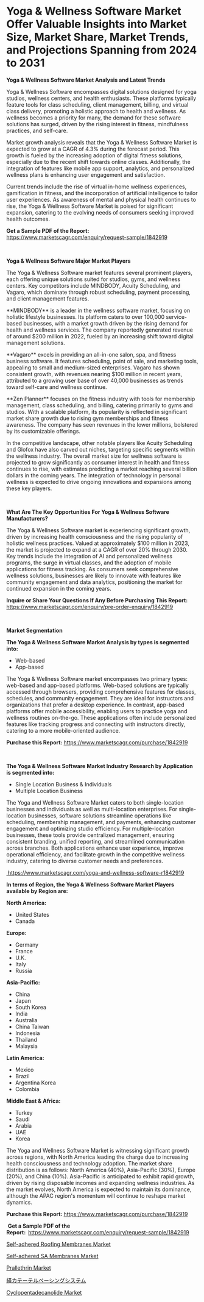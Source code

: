<p><h1>Yoga & Wellness Software Market Offer Valuable Insights into Market Size, Market Share, Market Trends, and Projections Spanning from 2024 to 2031</h1></p><p><strong>Yoga & Wellness Software Market Analysis and Latest Trends</strong></p>
<p><p>Yoga & Wellness Software encompasses digital solutions designed for yoga studios, wellness centers, and health enthusiasts. These platforms typically feature tools for class scheduling, client management, billing, and virtual class delivery, promoting a holistic approach to health and wellness. As wellness becomes a priority for many, the demand for these software solutions has surged, driven by the rising interest in fitness, mindfulness practices, and self-care.</p><p>Market growth analysis reveals that the Yoga & Wellness Software Market is expected to grow at a CAGR of 4.3% during the forecast period. This growth is fueled by the increasing adoption of digital fitness solutions, especially due to the recent shift towards online classes. Additionally, the integration of features like mobile app support, analytics, and personalized wellness plans is enhancing user engagement and satisfaction.</p><p>Current trends include the rise of virtual in-home wellness experiences, gamification in fitness, and the incorporation of artificial intelligence to tailor user experiences. As awareness of mental and physical health continues to rise, the Yoga & Wellness Software Market is poised for significant expansion, catering to the evolving needs of consumers seeking improved health outcomes.</p></p>
<p><strong>Get a Sample PDF of the Report:&nbsp;</strong> <a href="https://www.marketscagr.com/enquiry/request-sample/1842919?utm_campaign=1286&utm_medium=2&utm_source=Github&utm_content=ia&utm_term=17102024&utm_id=yoga-wellness-software">https://www.marketscagr.com/enquiry/request-sample/1842919</a></p>
<p>&nbsp;</p>
<p><strong>Yoga & Wellness Software Major Market Players</strong></p>
<p><p>The Yoga & Wellness Software market features several prominent players, each offering unique solutions suited for studios, gyms, and wellness centers. Key competitors include MINDBODY, Acuity Scheduling, and Vagaro, which dominate through robust scheduling, payment processing, and client management features.</p><p>**MINDBODY** is a leader in the wellness software market, focusing on holistic lifestyle businesses. Its platform caters to over 100,000 service-based businesses, with a market growth driven by the rising demand for health and wellness services. The company reportedly generated revenue of around $200 million in 2022, fueled by an increasing shift toward digital management solutions.</p><p>**Vagaro** excels in providing an all-in-one salon, spa, and fitness business software. It features scheduling, point of sale, and marketing tools, appealing to small and medium-sized enterprises. Vagaro has shown consistent growth, with revenues nearing $100 million in recent years, attributed to a growing user base of over 40,000 businesses as trends toward self-care and wellness continue.</p><p>**Zen Planner** focuses on the fitness industry with tools for membership management, class scheduling, and billing, catering primarily to gyms and studios. With a scalable platform, its popularity is reflected in significant market share growth due to rising gym memberships and fitness awareness. The company has seen revenues in the lower millions, bolstered by its customizable offerings.</p><p>In the competitive landscape, other notable players like Acuity Scheduling and Glofox have also carved out niches, targeting specific segments within the wellness industry. The overall market size for wellness software is projected to grow significantly as consumer interest in health and fitness continues to rise, with estimates predicting a market reaching several billion dollars in the coming years. The integration of technology in personal wellness is expected to drive ongoing innovations and expansions among these key players.</p></p>
<p>&nbsp;</p>
<p><strong>What Are The Key Opportunities For Yoga & Wellness Software Manufacturers?</strong></p>
<p><p>The Yoga & Wellness Software market is experiencing significant growth, driven by increasing health consciousness and the rising popularity of holistic wellness practices. Valued at approximately $100 million in 2023, the market is projected to expand at a CAGR of over 20% through 2030. Key trends include the integration of AI and personalized wellness programs, the surge in virtual classes, and the adoption of mobile applications for fitness tracking. As consumers seek comprehensive wellness solutions, businesses are likely to innovate with features like community engagement and data analytics, positioning the market for continued expansion in the coming years.</p></p>
<p><strong>Inquire or Share Your Questions If Any Before Purchasing This Report:</strong> <a href="https://www.marketscagr.com/enquiry/pre-order-enquiry/1842919?utm_campaign=1286&utm_medium=2&utm_source=Github&utm_content=ia&utm_term=17102024&utm_id=yoga-wellness-software">https://www.marketscagr.com/enquiry/pre-order-enquiry/1842919</a></p>
<p>&nbsp;</p>
<p><strong>Market Segmentation</strong></p>
<p><strong>The Yoga & Wellness Software Market Analysis by types is segmented into:</strong></p>
<p><ul><li>Web-based</li><li>App-based</li></ul></p>
<p><p>The Yoga & Wellness Software market encompasses two primary types: web-based and app-based platforms. Web-based solutions are typically accessed through browsers, providing comprehensive features for classes, schedules, and community engagement. They are ideal for instructors and organizations that prefer a desktop experience. In contrast, app-based platforms offer mobile accessibility, enabling users to practice yoga and wellness routines on-the-go. These applications often include personalized features like tracking progress and connecting with instructors directly, catering to a more mobile-oriented audience.</p></p>
<p><strong>Purchase this Report:&nbsp;</strong><a href="https://www.marketscagr.com/purchase/1842919?utm_campaign=1286&utm_medium=2&utm_source=Github&utm_content=ia&utm_term=17102024&utm_id=yoga-wellness-software">https://www.marketscagr.com/purchase/1842919</a></p>
<p>&nbsp;</p>
<p><strong>The Yoga & Wellness Software Market Industry Research by Application is segmented into:</strong></p>
<p><ul><li>Single Location Business & Individuals</li><li>Multiple Location Business</li></ul></p>
<p><p>The Yoga and Wellness Software Market caters to both single-location businesses and individuals as well as multi-location enterprises. For single-location businesses, software solutions streamline operations like scheduling, membership management, and payments, enhancing customer engagement and optimizing studio efficiency. For multiple-location businesses, these tools provide centralized management, ensuring consistent branding, unified reporting, and streamlined communication across branches. Both applications enhance user experience, improve operational efficiency, and facilitate growth in the competitive wellness industry, catering to diverse customer needs and preferences.</p></p>
<p><a href="https://www.marketscagr.com/yoga-and-wellness-software-r1842919?utm_campaign=1286&utm_medium=2&utm_source=Github&utm_content=ia&utm_term=17102024&utm_id=yoga-wellness-software">&nbsp;https://www.marketscagr.com/yoga-and-wellness-software-r1842919</a></p>
<p><strong>In terms of Region, the Yoga & Wellness Software Market Players available by Region are:</strong></p>
<p>
    <p> <strong> North America: </strong>
        <ul>
            <li>United States</li>
            <li>Canada</li>
        </ul>
        </p> 
    <p> <strong> Europe: </strong>
        <ul>
            <li>Germany</li>
            <li>France</li>
            <li>U.K.</li>
            <li>Italy</li>
            <li>Russia</li>
        </ul>
        </p> 
    <p> <strong> Asia-Pacific: </strong>
        <ul>
            <li>China</li>
            <li>Japan</li>
            <li>South Korea</li>
            <li>India</li>
            <li>Australia</li>
            <li>China Taiwan</li>
            <li>Indonesia</li>
            <li>Thailand</li>
            <li>Malaysia</li>
        </ul>
        </p> 
    <p> <strong> Latin America: </strong>
        <ul>
            <li>Mexico</li>
            <li>Brazil</li>
            <li>Argentina Korea</li>
            <li>Colombia</li>
        </ul>
        </p> 
    <p> <strong> Middle East & Africa: </strong>
        <ul>
            <li>Turkey</li>
            <li>Saudi</li>
            <li>Arabia</li>
            <li>UAE</li>
            <li>Korea</li>
        </ul>
    </p>
    </p>
<p><p>The Yoga and Wellness Software Market is witnessing significant growth across regions, with North America leading the charge due to increasing health consciousness and technology adoption. The market share distribution is as follows: North America (40%), Asia-Pacific (30%), Europe (20%), and China (10%). Asia-Pacific is anticipated to exhibit rapid growth, driven by rising disposable incomes and expanding wellness industries. As the market evolves, North America is expected to maintain its dominance, although the APAC region's momentum will continue to reshape market dynamics.</p></p>
<p><strong>Purchase this Report: </strong><a href="https://www.marketscagr.com/purchase/1842919?utm_campaign=1286&utm_medium=2&utm_source=Github&utm_content=ia&utm_term=17102024&utm_id=yoga-wellness-software">https://www.marketscagr.com/purchase/1842919</a></p>
<p>&nbsp;<strong>Get a Sample PDF of the Report:&nbsp;&nbsp;</strong><a href="https://www.marketscagr.com/enquiry/request-sample/1842919?utm_campaign=1286&utm_medium=2&utm_source=Github&utm_content=ia&utm_term=17102024&utm_id=yoga-wellness-software">https://www.marketscagr.com/enquiry/request-sample/1842919</a></p>
<p><strong></strong></p>
<p><p><a href="https://github.com/arionmp/Market-Research-Report-List-5/blob/main/self-adhered-roofing-membranes-market.md?utm_campaign=1286&utm_medium=2&utm_source=Github&utm_content=ia&utm_term=17102024&utm_id=yoga-wellness-software">Self-adhered Roofing Membranes Market</a></p><p><a href="https://github.com/vimar16th/Market-Research-Report-List-6/blob/main/self-adhered-sa-membranes-market.md?utm_campaign=1286&utm_medium=2&utm_source=Github&utm_content=ia&utm_term=17102024&utm_id=yoga-wellness-software">Self-adhered SA Membranes Market</a></p><p><a href="https://www.linkedin.com/pulse/prallethrin-market-growth-outlook-from-2024-2031-projecting-kkyqe?utm_campaign=1286&utm_medium=2&utm_source=Github&utm_content=ia&utm_term=17102024&utm_id=yoga-wellness-software">Prallethrin Market</a></p><p><a href="https://github.com/mohamedbakry57/Market-Research-Report-List-6/blob/main/168368518573.md?utm_campaign=1286&utm_medium=2&utm_source=Github&utm_content=ia&utm_term=17102024&utm_id=yoga-wellness-software">経カテーテルペーシングシステム</a></p><p><a href="https://www.linkedin.com/pulse/global-cyclopentadecanolide-market-exploring-share-trends-z3mde?utm_campaign=1286&utm_medium=2&utm_source=Github&utm_content=ia&utm_term=17102024&utm_id=yoga-wellness-software">Cyclopentadecanolide Market</a></p></p>